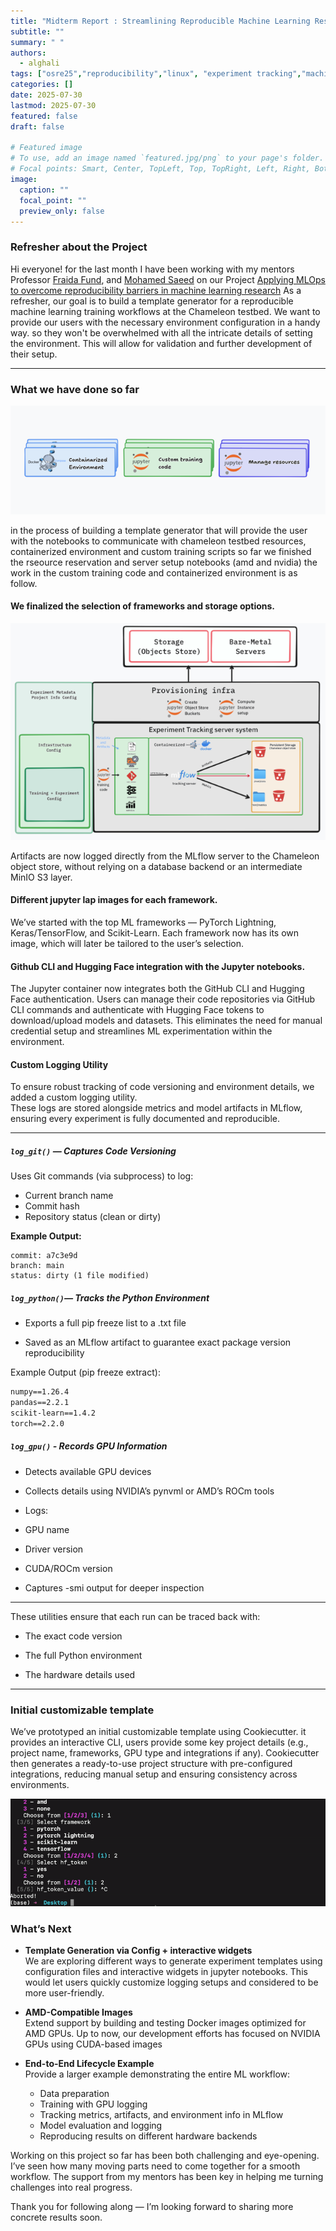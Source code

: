 ```yaml
---
title: "Midterm Report : Streamlining Reproducible Machine Learning Research with Automated MLOps Workflows"
subtitle: ""
summary: " "
authors: 
  - alghali
tags: ["osre25","reproducibility","linux", "experiment tracking","machine learning research"]
categories: []
date: 2025-07-30
lastmod: 2025-07-30
featured: false
draft: false

# Featured image
# To use, add an image named `featured.jpg/png` to your page's folder.
# Focal points: Smart, Center, TopLeft, Top, TopRight, Left, Right, BottomLeft, Bottom, BottomRight.
image:
  caption: ""
  focal_point: ""
  preview_only: false
---
```

### Refresher about the Project 
Hi everyone! for the last month I have been working with my mentors Professor [Fraida Fund](https://ucsc-ospo.github.io/author/fraida-fund/), and [Mohamed Saeed](https://ucsc-ospo.github.io/author/mohamed-saeed/) on our Project [Applying MLOps to overcome reproducibility barriers in machine learning research](https://ucsc-ospo.github.io/project/osre25/nyu/mlops/) As a refresher, our goal is to build a template generator for a reproducible machine learning training workflows at the Chameleon testbed. We want to provide our users with the necessary environment configuration in a handy way. so they won't be overwhelmed with all the intricate details of setting the environment. This will allow for validation and further development of their setup. 

--- 

### What we have done so far

![Results](elements.png)

in the process of building a template generator that will provide the user with the notebooks to communicate with chameleon testbed resources, containerized environment and custom training scripts so far we finished the rseource reservation and server setup notebooks (amd and nvidia) the work in the custom training code and containerized environment is as follow.

#### We finalized the selection of frameworks and storage options.

![Design](design.png)

Artifacts are now logged directly from the MLflow server to the Chameleon object store, without relying on a database backend or an intermediate MinIO S3 layer.
 
#### Different jupyter lap images for each framework.
We’ve started with the top ML frameworks — PyTorch Lightning, Keras/TensorFlow, and Scikit-Learn. Each framework now has its own image, which will later be tailored to the user’s selection.

#### Github CLI and Hugging Face integration with the Jupyter notebooks. 
The Jupyter container now integrates both the GitHub CLI and Hugging Face authentication. Users can manage their code repositories via GitHub CLI commands and authenticate with Hugging Face tokens to download/upload models and datasets. This eliminates the need for manual credential setup and streamlines ML experimentation within the environment.



#### Custom Logging Utility  
To ensure robust tracking of code versioning and environment details, we added a custom logging utility.  
These logs are stored alongside metrics and model artifacts in MLflow, ensuring every experiment is fully documented and reproducible.  

---

##### `log_git()` — Captures Code Versioning  
Uses Git commands (via subprocess) to log:  
- Current branch name  
- Commit hash  
- Repository status (clean or dirty)  

**Example Output:**  
```text
commit: a7c3e9d
branch: main
status: dirty (1 file modified)
```


##### `log_python()`— Tracks the Python Environment

- Exports a full pip freeze list to a .txt file

- Saved as an MLflow artifact to guarantee exact package version reproducibility

Example Output (pip freeze extract):
```txt 
numpy==1.26.4
pandas==2.2.1
scikit-learn==1.4.2
torch==2.2.0
```

##### `log_gpu()` - Records GPU Information

- Detects available GPU devices

- Collects details using NVIDIA’s pynvml or AMD’s ROCm tools

- Logs:

 - GPU name

 - Driver version

 - CUDA/ROCm version

 - Captures <gpu-type>-smi output for deeper inspection

---

These utilities ensure that each run can be traced back with:

- The exact code version

- The full Python environment

- The hardware details used

---

### Initial customizable template 

We’ve prototyped an initial customizable template using Cookiecutter. it provides an interactive CLI, users provide some key project details (e.g., project name, frameworks, GPU type and integrations if any). Cookiecutter then generates a ready-to-use project structure with pre-configured integrations, reducing manual setup and ensuring consistency across environments.

![template generator](generator.gif)

### What’s Next

- **Template Generation via Config + interactive widgets**  
  We are exploring different ways to generate experiment templates using configuration files and interactive widgets in jupyter notebooks. This would let users quickly customize logging setups and considered to be more user-friendly.  

- **AMD-Compatible Images**  
  Extend support by building and testing Docker images optimized for AMD GPUs. Up to now, our development efforts has focused on NVIDIA GPUs using CUDA-based images

- **End-to-End Lifecycle Example**  
  Provide a larger example demonstrating the entire ML workflow:  
  - Data preparation  
  - Training with GPU logging  
  - Tracking metrics, artifacts, and environment info in MLflow  
  - Model evaluation and logging  
  - Reproducing results on different hardware backends  


Working on this project so far has been both challenging and eye-opening. I’ve seen how many moving parts need to come together for a smooth workflow. The support from my mentors has been key in helping me turning challenges into real progress.  

Thank you for following along — I’m looking forward to sharing more concrete results soon.